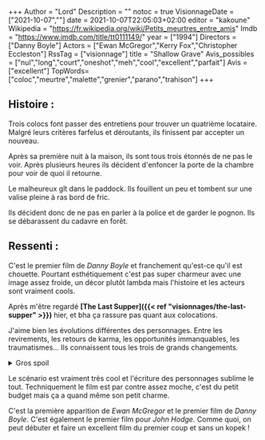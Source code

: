 +++
Author = "Lord"
Description = ""
notoc = true
VisionnageDate = ["2021-10-07",""]
date = 2021-10-07T22:05:03+02:00
editor = "kakoune"
Wikipedia = "https://fr.wikipedia.org/wiki/Petits_meurtres_entre_amis"
Imdb = "https://www.imdb.com/title/tt0111149/"
year = ["1994"]
Directors = ["Danny Boyle"]
Actors = ["Ewan McGregor","Kerry Fox","Christopher Eccleston"]
RssTag = ["visionnage"]
title = "Shallow Grave"
Avis_possibles = ["nul","long","court","oneshot","meh","cool","excellent","parfait"]
Avis = ["excellent"] 
TopWords=["coloc","meurtre","malette","grenier","parano","trahison"]
+++
## Histoire :
Trois colocs font passer des entretiens pour trouver un quatrième locataire.
Malgré leurs critères farfelus et déroutants, ils finissent par accepter un nouveau.

Après sa première nuit à la maison, ils sont tous trois étonnés de ne pas le voir.
Après plusieurs heures ils décident d'enfoncer la porte de la chambre pour voir de quoi il retourne.

Le malheureux gît dans le paddock.
Ils fouillent un peu et tombent sur une valise pleine à ras bord de fric.

Ils décident donc de ne pas en parler à la police et de garder le pognon.
Ils se débarassent du cadavre en forêt.

## Ressenti :
C'est le premier film de *Danny Boyle* et franchement qu'est-ce qu'il est chouette.
Pourtant esthétiquement c'est pas super charmeur avec une image assez froide, un décor plutôt lambda mais l'histoire et les acteurs sont vraiment cools.

Après m'être regardé **[The Last Supper]({{< ref "visionnages/the-last-supper" >}})** hier, et bha ça rassure pas quant aux colocations.

J'aime bien les évolutions différentes des personnages.
Entre les revirements, les retours de karma, les opportunités immanquables, les traumatismes…
Ils connaissent tous les trois de grands changements.

<details><summary>Gros spoil</summary>
J'aime beaucoup comment tous les personnages se révèlent à la fin.
*Christopher Eccleston* n'est au final pas si tordu que ça, il souhaite se barrer avec le pognon sans violence mais ça part en couille.

*Kerry Fox* est vachement opportuniste, prête à changer de camp pour avoir le pognon tout en ayant un plan pour disparaitre avec la totalité quand elle en a l'occase.

Au final, le plus sympa du lot est quand même *Ewan McGregor*, il commençait à éprouver des remords.
Je pense que l'élément déclencheur est en partie le retour de bâton concernant son comportement de merde vis-à-vis de *Cameron* (le prétendant rouquin).
Il s'est même accusé de la fourberie de *Kerry Fox* pour la sauver en sachant pertinement qu'il était en possession du pognon.Ça aurait été tout bénef pour lui.

Mais au final c'est elle qui aura été la plus gourmande à la fin.

La toute fin est toutefois surprenante.
*Ewan McGregor* est au sol avec son couteau dans l'épaule et les flics et compagnie… bha ne tente pas de le sauver plus que ça.
C'est tellement bizarre qu'ils ont rajouté la voix du personnage pour montrer qu'il est bien vivant puisque ce n'était pas si flagrant.
</details>

Le scénario est vraiment très cool et l'écriture des personnages sublime le tout.
Techniquement le film est par contre assez moche, c'est du petit budget mais ça a quand même son petit charme.

C'est la première apparition de *Ewan McGregor* et le premier film de *Danny Boyle*.
C'est également le premier film pour *John Hodge*.
Comme quoi, on peut débuter et faire un excellent film du premier coup et sans un kopek !
